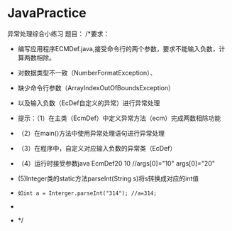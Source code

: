 # JavaPractice
异常处理综合小练习
题目：
/*要求：
 * 编写应用程序ECMDef.java,接受命令行的两个参数，要求不能输入负数，计算两数相除。
 * 对数据类型不一致（NumberFormatException）、
 * 缺少命令行参数（ArrayIndexOutOfBoundsException）
 * 以及输入负数（EcDef自定义的异常）进行异常处理
 
 * 提示：（1）在主类（EcmDef）中定义异常方法（ecm）完成两数相除功能
 * （2）在main()方法中使用异常处理语句进行异常处理
 * （3）在程序中，自定义对应输入负数的异常类（EcDef）
 * （4）运行时接受参数java EcmDef20 10 //args[0]="10" args[0]="20"
 * (5)Integer类的static方法parseInt(String s)将s转换成对应的int值
 *     如int a = Interger.parseInt("314"); //a=314;
 * 
 * */
